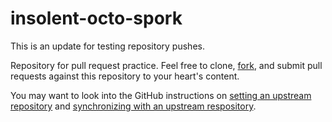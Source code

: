 # insolent-octo-spork
This is an update for testing repository pushes.

Repository for pull request practice.  Feel free to clone, [fork], and
submit pull requests against this repository to your heart's content.

You may want to look into the GitHub instructions on
[setting an upstream repository][upstream] and
[synchronizing with an upstream respository][sync].

[fork]: https://help.github.com/articles/fork-a-repo/
[upstream]: https://help.github.com/articles/configuring-a-remote-for-a-fork/
[sync]: https://help.github.com/articles/syncing-a-fork/
